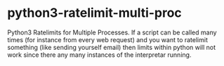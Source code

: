 # python3-ratelimit-multi-proc
Python3 Ratelimits for Multiple Processes.  If a script can be called many times (for instance from every web request) and you want to ratelimit something (like sending yourself email) then limits within python will not work since there any many instances of the interpretar running.
